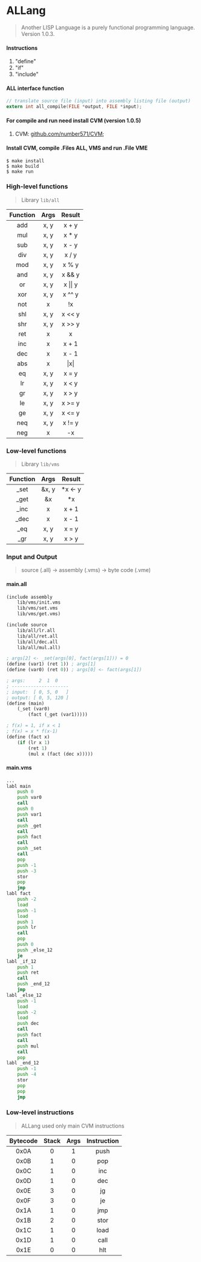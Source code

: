 # ALLang
> Another LISP Language is a purely functional programming language. Version 1.0.3.

#### Instructions
1. "define"
2. "if"
3. "include"

#### ALL interface function
```c
// translate source file (input) into assembly listing file (output)
extern int all_compile(FILE *output, FILE *input);
```

#### For compile and run need install CVM (version 1.0.5)
1. CVM: [github.com/number571/CVM](https://github.com/number571/CVM/tree/v1.0.5);

#### Install CVM, compile .Files ALL, VMS and run .File VME
```
$ make install
$ make build
$ make run
```

### High-level functions
> Library `lib/all`

Function | Args | Result
:---: | :---: | :---: |
add | x, y | x + y
mul | x, y | x * y
sub | x, y | x - y
div | x, y | x / y
mod | x, y | x % y
and | x, y | x && y
or | x, y | x &vert;&vert; y
xor | x, y | x ^^ y
not | x | !x
shl | x, y | x << y
shr | x, y | x >> y
ret | x | x
inc | x | x + 1
dec | x | x - 1
abs | x | &vert;x&vert;
eq | x, y | x = y
lr | x, y | x < y
gr | x, y | x > y
le | x, y | x >= y
ge | x, y | x <= y
neq | x, y | x != y
neg | x | -x

### Low-level functions 
> Library `lib/vms`

Function | Args | Result
:---: | :---: | :---: |
_set | &x, y | *x <- y
_get | &x | *x
_inc | x | x + 1
_dec | x | x - 1
_eq | x, y | x = y
_gr | x, y | x > y

### Input and Output
> source (.all) -> assembly (.vms) -> byte code (.vme)

#### main.all
```scheme
(include assembly
	lib/vms/init.vms
	lib/vms/set.vms
	lib/vms/get.vms)

(include source
	lib/all/lr.all
	lib/all/ret.all
	lib/all/dec.all
	lib/all/mul.all)

; args[2] <- _set(args[0], fact(args[1])) = 0
(define (var1) (ret 1)) ; args[1]
(define (var0) (ret 0)) ; args[0] <- fact(args[1])

; args:     2  1  0
; ---------------------
; input:  [ 0, 5, 0   ]
; output: [ 0, 5, 120 ]
(define (main)
	(_set (var0) 
		(fact (_get (var1)))))

; f(x) = 1, if x < 1
; f(x) = x * f(x-1)
(define (fact x)
	(if (lr x 1) 
		(ret 1)
		(mul x (fact (dec x)))))
```

#### main.vms
```asm
...
labl main
	push 0
	push var0
	call
	push 0
	push var1
	call
	push _get
	call
	push fact
	call
	push _set
	call
	pop
	push -1
	push -3
	stor
	pop
	jmp
labl fact
	push -2
	load
	push -1
	load
	push 1
	push lr
	call
	pop
	push 0
	push _else_12
	je
labl _if_12
	push 1
	push ret
	call
	push _end_12
	jmp
labl _else_12
	push -1
	load
	push -2
	load
	push dec
	call
	push fact
	call
	push mul
	call
	pop
labl _end_12
	push -1
	push -4
	stor
	pop
	pop
	jmp

```

### Low-level instructions
> ALLang used only main CVM instructions

Bytecode | Stack | Args | Instruction
:---: | :---: | :---: | :---: |
0x0A | 0 | 1 | push
0x0B | 1 | 0 | pop
0x0C | 1 | 0 | inc
0x0D | 1 | 0 | dec
0x0E | 3 | 0 | jg
0x0F | 3 | 0 | je
0x1A | 1 | 0 | jmp
0x1B | 2 | 0 | stor
0x1C | 1 | 0 | load
0x1D | 1 | 0 | call
0x1E | 0 | 0 | hlt
